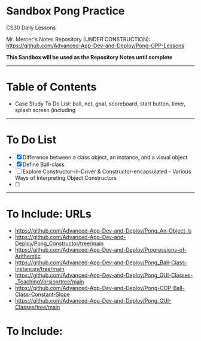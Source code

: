 # Sandbox Pong Practice
CS30 Daily Lessons

Mr. Mercer's Notes Repository (UNDER CONSTRUCTION): https://github.com/Advanced-App-Dev-and-Deploy/Pong-OPP-Lessons

**This Sandbox will be used as the Repository Notes until complete**

---

# Table of Contents
- Case Study To Do List: ball, net, goal, scoreboard, start button, timer, splash screen (including 

---

# To Do List
- [x] Difference between a class object, an instance, and a visual object
- [x] Define Ball-class
- [ ] Explore Constructor-in-Driver & Constructor-encapsulated
        - Various Ways of Interpreting Object Constructors
- [ ] 

---

# To Include: URLs
- https://github.com/Advanced-App-Dev-and-Deploy/Pong_An-Object-Is
- https://github.com/Advanced-App-Dev-and-Deploy/Pong_Constructor/tree/main
- https://github.com/Advanced-App-Dev-and-Deploy/Progressions-of-Arithemtic
- https://github.com/Advanced-App-Dev-and-Deploy/Pong_Ball-Class-Instances/tree/main
- https://github.com/Advanced-App-Dev-and-Deploy/Pong_GUI-Classes-_TeachingVersion/tree/main
- https://github.com/Advanced-App-Dev-and-Deploy/Pong-OOP-Ball-Class-Constant-Slope
- https://github.com/Advanced-App-Dev-and-Deploy/Pong_GUI-Classes/tree/main

# To Include: 